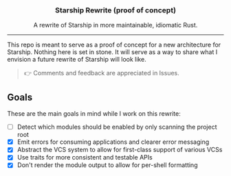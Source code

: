 <h3 align="center">Starship Rewrite (proof of concept)</h3>
<p align="center">A rewrite of Starship in more maintainable, idiomatic Rust.</p>

---

This repo is meant to serve as a proof of concept for a new architecture for Starship. Nothing here is set in stone. It will serve as a way to share what I envision a future rewrite of Starship will look like.

> 👉 Comments and feedback are appreciated in Issues.

## Goals

These are the main goals in mind while I work on this rewrite:

- [ ] Detect which modules should be enabled by only scanning the project root
- [x] Emit errors for consuming applications and clearer error messaging
- [x] Abstract the VCS system to allow for first-class support of various VCSs
- [x] Use traits for more consistent and testable APIs
- [x] Don't render the module output to allow for per-shell formatting
